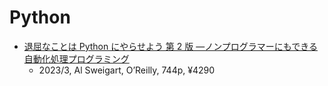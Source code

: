 # Python

- [退屈なことは Python にやらせよう 第 2 版 ―ノンプログラマーにもできる自動化処理プログラミング](https://www.oreilly.co.jp/books/9784873119274/)
  - 2023/3, Al Sweigart, O’Reilly, 744p, ¥4290

